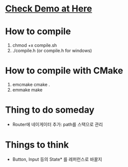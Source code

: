 # [Check Demo at Here](https://dutch-7cs.pages.dev)

# How to compile
1. chmod +x compile.sh
2. ./compile.h (or compile.h for windows)


# How to compile with CMake
1. emcmake cmake .
2. emmake make


# Thing to do someday
- Router에 네이게이터 추가: path를 스택으로 관리

# Things to think
- Button, Input 등의 State<T>* 를 레퍼런스로 바꿀지

